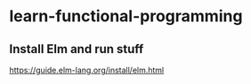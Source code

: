 # learn-functional-programming

## Install Elm and run stuff

https://guide.elm-lang.org/install/elm.html

